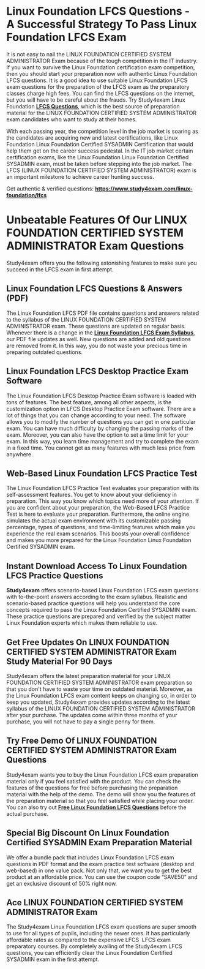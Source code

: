 <h1><strong>Linux Foundation LFCS Questions - A Successful Strategy To Pass Linux Foundation LFCS Exam</strong></h1>

<p>It is not easy to nail the LINUX FOUNDATION CERTIFIED SYSTEM ADMINISTRATOR Exam because of the tough competition in the IT industry. If you want to survive the Linux Foundation certification exam competition, then you should start your preparation now with authentic Linux Foundation LFCS questions. It is a good idea to use suitable Linux Foundation LFCS exam questions for the preparation of the LFCS exam as the preparatory classes charge high fees. You can find the LFCS questions on the internet, but you will have to be careful about the frauds. Try Study4exam Linux Foundation <a href="https://www.study4exam.com/linux-foundation/info/lfcs"><strong>LFCS Questions</strong></a>, which is the best source of preparation material for the LINUX FOUNDATION CERTIFIED SYSTEM ADMINISTRATOR exam candidates who want to study at their homes.</p>

<p>With each passing year, the competition level in the job market is soaring as the candidates are acquiring new and latest certifications, like Linux Foundation Linux Foundation Certified SYSADMIN Certification that would help them get on the career success pedestal. In the IT job market certain certification exams, like the Linux Foundation Linux Foundation Certified SYSADMIN exam, must be taken before stepping into the job market. The LFCS (LINUX FOUNDATION CERTIFIED SYSTEM ADMINISTRATOR) exam is an important milestone to achieve career hunting success.</p>

<p>Get authentic & verified questions: <strong><a href="http://https://www.study4exam.com/linux-foundation/lfcs">https://www.study4exam.com/linux-foundation/lfcs</a></strong></p>

<h1><strong>Unbeatable Features Of Our LINUX FOUNDATION CERTIFIED SYSTEM ADMINISTRATOR Exam Questions</strong></h1>

<p>Study4exam offers you the following astonishing features to make sure you succeed in the LFCS exam in first attempt.</p>

<h2><strong>Linux Foundation LFCS Questions & Answers (PDF)</strong></h2>

<p>The Linux Foundation LFCS PDF file contains questions and answers related to the syllabus of the LINUX FOUNDATION CERTIFIED SYSTEM ADMINISTRATOR exam. These questions are updated on regular basis. Whenever there is a change in the <a href="https://www.study4exam.com/linux-foundation/syllabus/lfcs"><strong>Linux Foundation LFCS Exam Syllabus</strong></a>, our PDF file updates as well. New questions are added and old questions are removed from it. In this way, you do not waste your precious time in preparing outdated questions.</p>

<h2><strong>Linux Foundation LFCS Desktop Practice Exam Software</strong></h2>

<p>The Linux Foundation LFCS Desktop Practice Exam software is loaded with tons of features. The best feature, among all other aspects, is the customization option in LFCS Desktop Practice Exam software. There are a lot of things that you can change according to your need. The software allows you to modify the number of questions you can get in one particular exam. You can have much difficulty by changing the passing marks of the exam. Moreover, you can also have the option to set a time limit for your exam. In this way, you learn time management and try to complete the exam in a fixed time. You cannot get as many features with much less price from anywhere.</p>

<h2><strong>Web-Based Linux Foundation LFCS Practice Test</strong></h2>

<p>The Linux Foundation LFCS Practice Test evaluates your preparation with its self-assessment features. You get to know about your deficiency in preparation. This way you know which topics need more of your attention. If you are confident about your preparation, the Web-Based LFCS Practice Test is here to evaluate your preparation. Furthermore, the online engine simulates the actual exam environment with its customizable passing percentage, types of questions, and time-limiting features which make you experience the real exam scenarios. This boosts your overall confidence and makes you more prepared for the Linux Foundation Linux Foundation Certified SYSADMIN exam.</p>

<h2><strong>Instant Download Access To Linux Foundation LFCS Practice Questions</strong></h2>

<p><strong>Study4exam</strong> offers scenario-based Linux Foundation LFCS exam questions with to-the-point answers according to the exam syllabus. Realistic and scenario-based practice questions will help you understand the core concepts required to pass the Linux Foundation Certified SYSADMIN exam. These practice questions are prepared and verified by the subject matter Linux Foundation experts which makes them reliable to use.</p>


<h2><strong>Get Free Updates On LINUX FOUNDATION CERTIFIED SYSTEM ADMINISTRATOR Exam Study Material For 90 Days</strong></h2>

<p>Study4exam offers the latest preparation material for your LINUX FOUNDATION CERTIFIED SYSTEM ADMINISTRATOR exam preparation so that you don't have to waste your time on outdated material. Moreover, as the Linux Foundation LFCS exam content keeps on changing so, in order to keep you updated, Study4exam provides updates according to the latest syllabus of the LINUX FOUNDATION CERTIFIED SYSTEM ADMINISTRATOR after your purchase. The updates come within three months of your purchase, you will not have to pay a single penny for them.</p>

<h2><strong>Try Free Demo Of LINUX FOUNDATION CERTIFIED SYSTEM ADMINISTRATOR Exam Questions</strong></h2>

<p>Study4exam wants you to buy the Linux Foundation LFCS exam preparation material only if you feel satisfied with the product. You can check the features of the questions for free before purchasing the preparation material with the help of the demo. The demo will show you the features of the preparation material so that you feel satisfied while placing your order. You can also try out <a href="https://www.study4exam.com/linux-foundation/free-lfcs-questions"><strong>Free Linux Foundation LFCS Questions</strong></a> before the actual purchase.</p>

<h2><strong>Special Big Discount On Linux Foundation Certified SYSADMIN Exam Preparation Material</strong></h2>

<p>We offer a bundle pack that includes Linux Foundation LFCS exam questions in PDF format and the exam practice test software (desktop and web-based) in one value pack. Not only that, we want you to get the best product at an affordable price. You can use the coupon code “SAVE50” and get an exclusive discount of 50% right now.</p>

<h2><strong>Ace LINUX FOUNDATION CERTIFIED SYSTEM ADMINISTRATOR Exam</strong></h2>

<p>The Study4exam Linux Foundation LFCS exam questions are super smooth to use for all types of pupils, including the newer ones. It has particularly affordable rates as compared to the expensive LFCS  LFCS exam preparatory courses. By completely availing of the Study4exam LFCS questions, you can efficiently clear the Linux Foundation Certified SYSADMIN exam in the first attempt.<br />
 </p>
